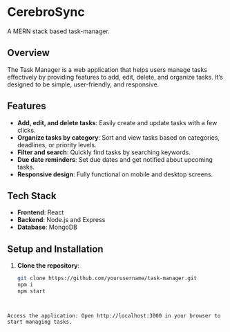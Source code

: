 # CerebroSync
A MERN stack based task-manager.

## Overview
The Task Manager is a web application that helps users manage tasks effectively by providing features to add, edit, delete, and organize tasks. It’s designed to be simple, user-friendly, and responsive.

## Features
- **Add, edit, and delete tasks**: Easily create and update tasks with a few clicks.
- **Organize tasks by category**: Sort and view tasks based on categories, deadlines, or priority levels.
- **Filter and search**: Quickly find tasks by searching keywords.
- **Due date reminders**: Set due dates and get notified about upcoming tasks.
- **Responsive design**: Fully functional on mobile and desktop screens.

## Tech Stack
- **Frontend**: React
- **Backend**: Node.js and Express
- **Database**: MongoDB

## Setup and Installation

1. **Clone the repository**:
   ```bash
   git clone https://github.com/yourusername/task-manager.git
   npm i
   npm start
```


Access the application: Open http://localhost:3000 in your browser to start managing tasks.
